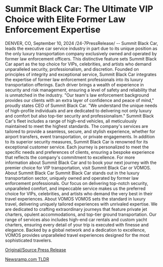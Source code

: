 # Summit Black Car: The Ultimate VIP Choice with Elite Former Law Enforcement Expertise

DENVER, CO, September 10, 2024 /24-7PressRelease/ -- Summit Black Car, leads the executive car service industry in part due to its unique position as the only luxury transportation company exclusively owned and operated by former law enforcement officers. This distinctive feature sets Summit Black Car apart as the top choice for VIPs, celebrities, and artists who demand unparalleled security, professionalism, and discretion.  Founded on principles of integrity and exceptional service, Summit Black Car integrates the expertise of former law enforcement professionals into its luxury transportation offerings. Each driver brings a wealth of experience in security and risk management, ensuring a level of safety and reliability that is unmatched in the industry.  "Our team's law enforcement background provides our clients with an extra layer of confidence and peace of mind," proudly states CEO of Summit Black Car. "We understand the unique needs of high-profile individuals and are dedicated to delivering not only luxury and comfort but also top-tier security and professionalism."  Summit Black Car's fleet includes a range of high-end vehicles, all meticulously maintained to meet the highest standards. The company's services are tailored to provide a seamless, secure, and stylish experience, whether for airport transfers, event transportation, or private engagements.  In addition to its superior security measures, Summit Black Car is renowned for its exceptional customer service. Each journey is personalized to meet the specific needs and preferences of clients, ensuring a bespoke experience that reflects the company's commitment to excellence.  For more information about Summit Black Car and to book your next journey with the premier choice for VIP transportation, visit Summit Black Car or VOMOS.  About Summit Black Car Summit Black Car stands out in the luxury transportation sector, uniquely owned and operated by former law enforcement professionals. Our focus on delivering top-notch security, unparalleled comfort, and impeccable service makes us the preferred choice for VIPs, celebrities, and artists who demand the very best in their travel experiences.  About VOMOS VOMOS sets the standard in luxury travel, delivering uniquely tailored experiences with unrivaled expertise. We are dedicated to crafting extraordinary journeys that feature private jet charters, opulent accommodations, and top-tier ground transportation. Our range of services also includes high-end car rentals and custom yacht charters, ensuring every detail of your trip is executed with finesse and elegance. Backed by a global network and a dedication to excellence, VOMOS provides unparalleled travel experiences designed for the most sophisticated travelers. 

[Original/Source Press Release](https://www.24-7pressrelease.com/press-release/514051/summit-black-car-the-ultimate-vip-choice-with-elite-former-law-enforcement-expertise) 

[Newsramp.com TLDR](https://newsramp.com/None) 